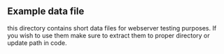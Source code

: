 ## Example data file
this directory contains short data files for webserver testing purposes. If you wish to use them make sure to extract them to proper directory or update path in code.
